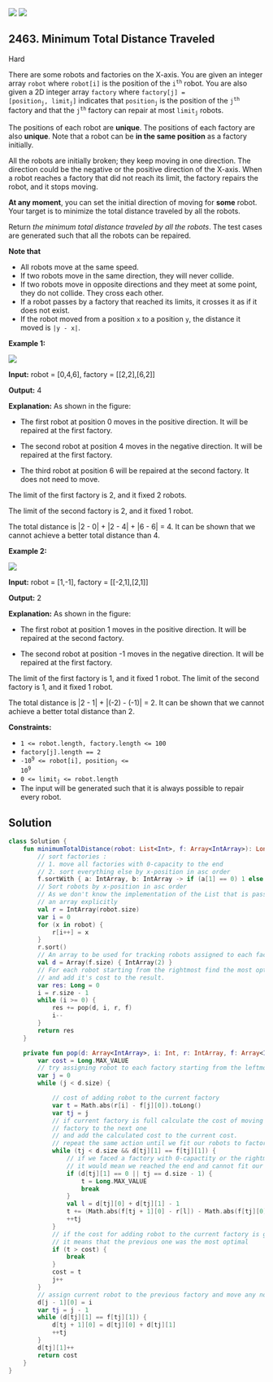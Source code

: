 [![](https://img.shields.io/github/stars/javadev/LeetCode-in-Kotlin?label=Stars&style=flat-square)](https://github.com/javadev/LeetCode-in-Kotlin)
[![](https://img.shields.io/github/forks/javadev/LeetCode-in-Kotlin?label=Fork%20me%20on%20GitHub%20&style=flat-square)](https://github.com/javadev/LeetCode-in-Kotlin/fork)

## 2463\. Minimum Total Distance Traveled

Hard

There are some robots and factories on the X-axis. You are given an integer array `robot` where `robot[i]` is the position of the <code>i<sup>th</sup></code> robot. You are also given a 2D integer array `factory` where <code>factory[j] = [position<sub>j</sub>, limit<sub>j</sub>]</code> indicates that <code>position<sub>j</sub></code> is the position of the <code>j<sup>th</sup></code> factory and that the <code>j<sup>th</sup></code> factory can repair at most <code>limit<sub>j</sub></code> robots.

The positions of each robot are **unique**. The positions of each factory are also **unique**. Note that a robot can be **in the same position** as a factory initially.

All the robots are initially broken; they keep moving in one direction. The direction could be the negative or the positive direction of the X-axis. When a robot reaches a factory that did not reach its limit, the factory repairs the robot, and it stops moving.

**At any moment**, you can set the initial direction of moving for **some** robot. Your target is to minimize the total distance traveled by all the robots.

Return _the minimum total distance traveled by all the robots_. The test cases are generated such that all the robots can be repaired.

**Note that**

*   All robots move at the same speed.
*   If two robots move in the same direction, they will never collide.
*   If two robots move in opposite directions and they meet at some point, they do not collide. They cross each other.
*   If a robot passes by a factory that reached its limits, it crosses it as if it does not exist.
*   If the robot moved from a position `x` to a position `y`, the distance it moved is `|y - x|`.

**Example 1:**

![](https://assets.leetcode.com/uploads/2022/09/15/example1.jpg)

**Input:** robot = [0,4,6], factory = \[\[2,2],[6,2]]

**Output:** 4

**Explanation:** As shown in the figure:

- The first robot at position 0 moves in the positive direction. It will be repaired at the first factory.

- The second robot at position 4 moves in the negative direction. It will be repaired at the first factory.

- The third robot at position 6 will be repaired at the second factory. It does not need to move.

The limit of the first factory is 2, and it fixed 2 robots.

The limit of the second factory is 2, and it fixed 1 robot.

The total distance is \|2 - 0\| + \|2 - 4\| + \|6 - 6\| = 4. It can be shown that we cannot achieve a better total distance than 4. 

**Example 2:**

![](https://assets.leetcode.com/uploads/2022/09/15/example-2.jpg)

**Input:** robot = [1,-1], factory = \[\[-2,1],[2,1]]

**Output:** 2

**Explanation:** As shown in the figure:

- The first robot at position 1 moves in the positive direction. It will be repaired at the second factory.

- The second robot at position -1 moves in the negative direction. It will be repaired at the first factory.

The limit of the first factory is 1, and it fixed 1 robot. The limit of the second factory is 1, and it fixed 1 robot.

The total distance is \|2 - 1\| + \|(-2) - (-1)\| = 2. It can be shown that we cannot achieve a better total distance than 2. 

**Constraints:**

*   `1 <= robot.length, factory.length <= 100`
*   `factory[j].length == 2`
*   <code>-10<sup>9</sup> <= robot[i], position<sub>j</sub> <= 10<sup>9</sup></code>
*   <code>0 <= limit<sub>j</sub> <= robot.length</code>
*   The input will be generated such that it is always possible to repair every robot.

## Solution

```kotlin
class Solution {
    fun minimumTotalDistance(robot: List<Int>, f: Array<IntArray>): Long {
        // sort factories :
        // 1. move all factories with 0-capacity to the end
        // 2. sort everything else by x-position in asc order
        f.sortWith { a: IntArray, b: IntArray -> if (a[1] == 0) 1 else if (b[1] == 0) -1 else a[0] - b[0] }
        // Sort robots by x-position in asc order
        // As we don't know the implementation of the List that is passed, it is better to map it to
        // an array explicitly
        val r = IntArray(robot.size)
        var i = 0
        for (x in robot) {
            r[i++] = x
        }
        r.sort()
        // An array to be used for tracking robots assigned to each factory
        val d = Array(f.size) { IntArray(2) }
        // For each robot starting from the rightmost find the most optimal destination factory
        // and add it's cost to the result.
        var res: Long = 0
        i = r.size - 1
        while (i >= 0) {
            res += pop(d, i, r, f)
            i--
        }
        return res
    }

    private fun pop(d: Array<IntArray>, i: Int, r: IntArray, f: Array<IntArray>): Long {
        var cost = Long.MAX_VALUE
        // try assigning robot to each factory starting from the leftmost
        var j = 0
        while (j < d.size) {

            // cost of adding robot to the current factory
            var t = Math.abs(r[i] - f[j][0]).toLong()
            var tj = j
            // if current factory is full calculate the cost of moving the rightmost robot in the
            // factory to the next one
            // and add the calculated cost to the current cost.
            // repeat the same action until we fit our robots to factories.
            while (tj < d.size && d[tj][1] == f[tj][1]) {
                // if we faced a factory with 0-capactity or the rightmost factory
                // it would mean we reached the end and cannot fit our robot to the current factory
                if (d[tj][1] == 0 || tj == d.size - 1) {
                    t = Long.MAX_VALUE
                    break
                }
                val l = d[tj][0] + d[tj][1] - 1
                t += (Math.abs(f[tj + 1][0] - r[l]) - Math.abs(f[tj][0] - r[l])).toLong()
                ++tj
            }
            // if the cost for adding robot to the current factory is greater than the previous one
            // it means that the previous one was the most optimal
            if (t > cost) {
                break
            }
            cost = t
            j++
        }
        // assign current robot to the previous factory and move any non-fit robots to the right
        d[j - 1][0] = i
        var tj = j - 1
        while (d[tj][1] == f[tj][1]) {
            d[tj + 1][0] = d[tj][0] + d[tj][1]
            ++tj
        }
        d[tj][1]++
        return cost
    }
}
```